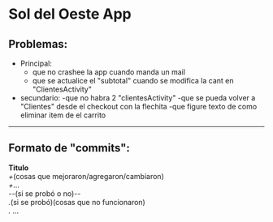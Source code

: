 # Sol del Oeste App
## Problemas:
* Principal:
  - que no crashee la app cuando manda un mail
  - que se actualice el "subtotal" cuando se modifica la cant en "ClientesActivity"
* secundario:
  -que no habra 2 "clientesActivity"
  -que se pueda volver a "Clientes" desde el checkout con la flechita
  -que figure texto de como eliminar item de el carrito
  
-------------------------------------------------------------------------------------------------

## Formato de "commits":  
**Titulo**  
*+*(cosas que mejoraron/agregaron/cambiaron)  
_+_...  
_--_(si se probó o no)_--_  
_._(si se probó)(cosas que no funcionaron)  
_._ ...

